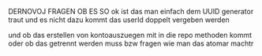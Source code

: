 DERNOVOJ FRAGEN OB ES SO ok ist das man einfach dem UUID generator traut und es nicht dazu kommt das userId doppelt vergeben werden

und ob das erstellen von kontoauszuegen mit in die repo methoden kommt oder ob das getrennt werden muss bzw fragen wie man das atomar machtr
